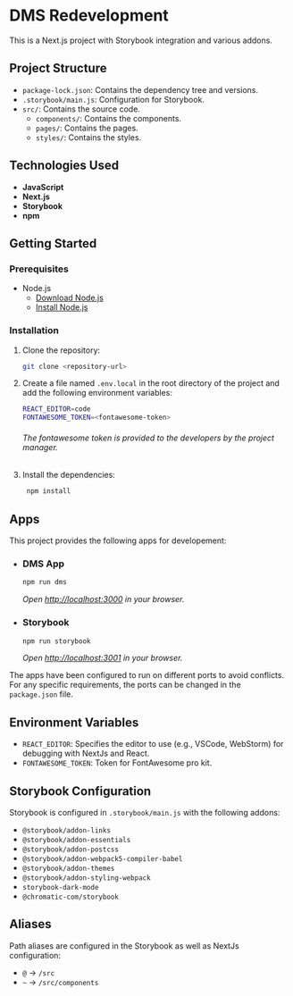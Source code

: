 # DMS Redevelopment

This is a Next.js project with Storybook integration and various addons.

## Project Structure

- `package-lock.json`: Contains the dependency tree and versions.
- `.storybook/main.js`: Configuration for Storybook.
- `src/`: Contains the source code.
    - `components/`: Contains the components.
    - `pages/`: Contains the pages.
    - `styles/`: Contains the styles.

## Technologies Used

- **JavaScript**
- **Next.js**
- **Storybook**
- **npm**

## Getting Started

### Prerequisites

- Node.js
    - [Download Node.js](https://nodejs.org/en/download/)
    - [Install Node.js](https://nodejs.org/en/download/package-manager/)

### Installation

1. Clone the repository:
   ```sh
   git clone <repository-url>
   ```
2. Create a file named `.env.local` in the root directory of the project and add the following environment variables:
   ```sh
   REACT_EDITOR=code
   FONTAWESOME_TOKEN=<fontawesome-token>
   ```
   ###### _The fontawesome token is provided to the developers by the project manager._

3. Install the dependencies:
   ```sh
    npm install
    ```

## Apps

This project provides the following apps for developement:

* ### DMS App
    ```sh
    npm run dms
    ```
  _Open [http://localhost:3000](http://localhost:3000) in your browser._


* ### Storybook
    ```sh
    npm run storybook
    ```
  _Open [http://localhost:3001](http://localhost:3001) in your browser._

The apps have been configured to run on different ports to avoid conflicts. For any specific requirements, the ports can
be changed in the `package.json` file.

## Environment Variables

- `REACT_EDITOR`: Specifies the editor to use (e.g., VSCode, WebStorm) for debugging with NextJs and React.
- `FONTAWESOME_TOKEN`: Token for FontAwesome pro kit.

## Storybook Configuration

Storybook is configured in `.storybook/main.js` with the following addons:

- `@storybook/addon-links`
- `@storybook/addon-essentials`
- `@storybook/addon-postcss`
- `@storybook/addon-webpack5-compiler-babel`
- `@storybook/addon-themes`
- `@storybook/addon-styling-webpack`
- `storybook-dark-mode`
- `@chromatic-com/storybook`

## Aliases

Path aliases are configured in the Storybook as well as NextJs configuration:

- `@` -> `/src`
- `~` -> `/src/components`